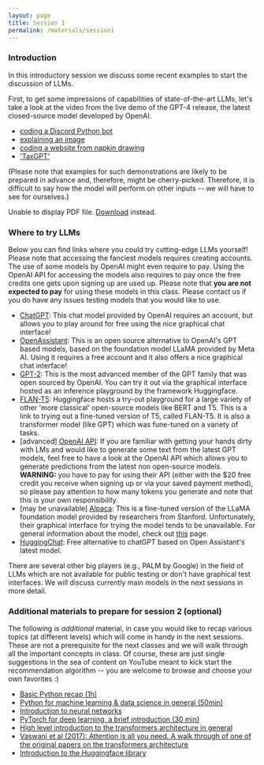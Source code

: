 ```yaml
---
layout: page
title: Session 1
permalink: /materials/session1
---
```


### Introduction

In this introductory session we discuss some recent examples to start the discussion of LLMs.

First, to get some impressions of capabilities of state-of-the-art LLMs, let's take a look at the video from the live demo of the  GPT-4 release, the latest closed-source model developed by OpenAI.

* [coding a Discord Python bot](https://www.youtube.com/live/outcGtbnMuQ?feature=share&t=382)
* [explaining an image](https://www.youtube.com/live/outcGtbnMuQ?feature=share&t=953)
* [coding a website from napkin drawing](https://www.youtube.com/live/outcGtbnMuQ?feature=share&t=1048)
* ['TaxGPT'](https://www.youtube.com/live/outcGtbnMuQ?feature=share&t=1144)

(Please note that examples for such demonstrations are likely to be prepared in advance and, therefore, might be cherry-picked. Therefore, it is difficult to say how the model will perform on other inputs -- we will have to see for ourselves.)

<object data="slides/01-introduction.pdf" type="application/pdf" width="100%" height="500px">
      <p>Unable to display PDF file. <a href="slides/01-introduction.pdf">Download</a> instead.</p>
    </object>

### Where to try LLMs

Below you can find links where you could try cutting-edge LLMs yourself! Please note that accessing the fanciest models requires creating accounts. The use of some models by OpenAI might even require to pay. Using the OpenAI API for accessing the models also requires to pay once the free credits one gets upon signing up are used up. Please note that **you are not expected to pay** for using these models in this class. Please contact us if you do have any issues testing models that you would like to use.

* [ChatGPT](https://chat.openai.com/): This chat model provided by OpenAI requires an account, but allows you to play around for free using the nice graphical chat interface!
* [OpenAssistant](https://open-assistant.io/chat): This is an open source alternative to OpenAI's GPT based models, based on the foundation model LLaMA provided by Meta AI. Using it requires a free account and it also offers a nice graphical chat interface!
* [GPT-2](https://huggingface.co/gpt2-xl): This is the most advanced member of the GPT family that was open sourced by OpenAI. You can try it out via the graphical interface hosted as an inference playground by the framework Huggingface.
* [FLAN-T5](https://huggingface.co/google/flan-t5-xxl): Huggingface hosts a try-out playground for a large variety of other 'more classical' open-source models like BERT and T5. This is a link to trying out a fine-tuned version of T5, called FLAN-T5. It is also a transformer model (like GPT) which was fune-tuned on a variety of tasks.
* [advanced] [OpenAI API](https://platform.openai.com/docs/api-reference/introduction): If you are familiar with getting your hands dirty with LMs and would like to generate some text from the latest GPT models, feel free to have a look at the OpenAI API which allows you to generate predictions from the latest non open-source models. **WARNING:** you have to pay for using their API (either with the $20 free credit you receive when signing up or via your saved payment method), so please pay attention to how many tokens you generate and note that this is your own responsibility.
* [may be unavailable] [Alpaca](https://alpaca-ai.ngrok.io/): This is a fine-tuned version of the LLaMA foundation model provided by researchers from Stanford. Unfortunately, their graphical interface for trying the model tends to be unavailable. For general information about the model, check out [this](https://crfm.stanford.edu/2023/03/13/alpaca.html) page.
* [HuggingChat](https://huggingface.co/chat/): Free alternative to chatGPT based on Open Assistant's latest model.

There are several other big players (e.g., PALM by Google) in the field of LLMs which are not available for public testing or don't have graphical test interfaces. We will discuss currently main models in the next sessions in more detail.

### Additional materials to prepare for session 2 (optional)

The following is *additional* material, in case you would like to recap various topics (at different levels) which will come in handy in the next sessions. These are not a prerequisite for the next classes and we will walk through all the important concepts in class. Of course, these are just single suggestions in the sea of content on YouTube meant to kick start the recommendation algorithm -- you are welcome to browse and choose your own favorites :)

* [Basic Python recap (1h)](https://www.youtube.com/watch?v=kqtD5dpn9C8)
* [Python for machine learning & data science in general (50min)](https://www.youtube.com/watch?v=7eh4d6sabA0)
* [Introduction to neural networks](https://youtu.be/aircAruvnKk)
* [PyTorch for deep learning, a brief introduction (30 min)](https://youtu.be/IC0_FRiX-sw)
* [High level introduction to the transformers architecture in general](https://youtu.be/SZorAJ4I-sA)
* [Vaswani et al (2017): Attention is all you need. A walk through of one of the original papers on the transformers architecture](https://youtu.be/iDulhoQ2pro)
* [Introduction to the Huggingface library](https://www.youtube.com/watch?v=QEaBAZQCtwE)
